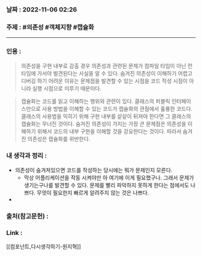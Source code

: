 ### 날짜 : 2022-11-06 02:26
### 주제 : #의존성 #객체지향 #캡슐화

---- 

### 인용 : 
>  의존성을 구현 내부로 감출 경우 의존성과 관련된 문제가 컴파일 타임이 아닌 런타임에 가서야 발견된다는 사실을 알 수 있다. 숨겨진 의존성이 이해하기 어렵고 디버깅 하기 어려운 이유는 문제점을 발견할 수 있는 시점을 코드 작성 시점이 아니라 실행 시점으로 미루기 때문이다. 

> 캡슐화는 코드를 읽고 이해하는 행위와 관련이 있다. 클래스의 퍼블릭 인터페이스만으로 사용 방법을 이해할 수 있는 코드가 캡슐화의 관점에서 훌륭한 코드다. 클래스의 사용법을 익히기 위해 구현 내부를 샅샅이 뒤져야 한다면 그 클래스의 캡슐화는 무너진 것이다. 
> 숨겨진 의존성이 가지는 가장 큰 문제점은 의존성을 이해하기 위해서 코드의 내부 구현을 이해할 것을 강요한다는 것이다. 따라서 숨겨진 의존성은 캡슐화를 위반한다. 



### 내 생각과 정리 : 
- 의존성이 숨겨져있으면 코드를 작성하는 당시에는 뭐가 문제인지 모른다. 
	- 막상 어플리케이션을 작동 시켜야만 아 여기에 이게 필요했구나. 그래서 문제가 생기는구나를 발견할 수 있다. 문제를 빨리 파악하지 못하게 한다는 점에서도 나쁘다. 무엇이 필요한지 빠르게 알려주지 않는 것은 나쁘다. 
- 

### 출처(참고문헌) : 


### Link : 
[[컴포넌트,다시생각하기-원지혁]]